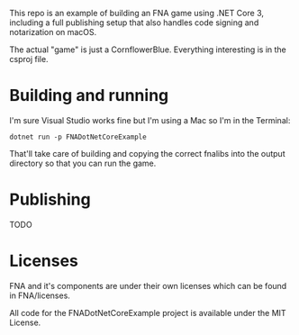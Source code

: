 This repo is an example of building an FNA game using .NET Core 3, including a
full publishing setup that also handles code signing and notarization on macOS.

The actual "game" is just a CornflowerBlue. Everything interesting is in the
csproj file.

# Building and running

I'm sure Visual Studio works fine but I'm using a Mac so I'm in the Terminal:

`dotnet run -p FNADotNetCoreExample`

That'll take care of building and copying the correct fnalibs into the output
directory so that you can run the game.

# Publishing

TODO

# Licenses

FNA and it's components are under their own licenses which can be found in
FNA/licenses.

All code for the FNADotNetCoreExample project is available under the MIT
License.
